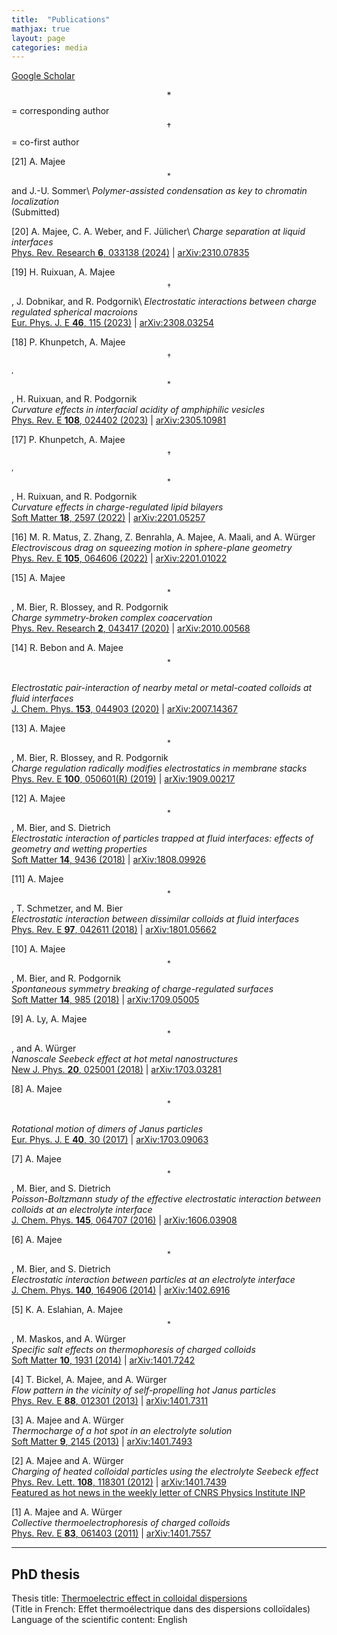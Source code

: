 ```yaml
---
title:  "Publications"
mathjax: true
layout: page
categories: media
---
```


[Google Scholar](https://scholar.google.com/citations?user=UJs3kXkAAAAJ&hl=en&oi=ao)

$$*$$ = corresponding author<br>
$$\dagger$$ = co-first author

[21] A. Majee<sup>$$*$$</sup> and J.-U. Sommer\\
_Polymer-assisted condensation as key to chromatin localization_<br> 
(Submitted)

[20] A. Majee, C. A. Weber, and F. Jülicher\\
_Charge separation at liquid interfaces_<br>
[Phys. Rev. Research **6**, 033138 (2024)](https://doi.org/10.1103/PhysRevResearch.6.033138) | [arXiv:2310.07835](https://doi.org/10.48550/arXiv.2310.07835)

[19] H. Ruixuan, A. Majee<sup>$$\dagger$$</sup>, J. Dobnikar, and R. Podgornik\\
_Electrostatic interactions between charge regulated spherical macroions_<br>
[Eur. Phys. J. E **46**, 115 (2023)](https://doi.org/10.1140/epje/s10189-023-00373-9) | [arXiv:2308.03254](https://doi.org/10.48550/arXiv.2308.03254)

[18] P. Khunpetch, A. Majee<sup>$$\dagger$$,$$*$$</sup>, H. Ruixuan, and R. Podgornik<br>
<em>Curvature effects in interfacial acidity of amphiphilic vesicles</em><br>
[Phys. Rev. E **108**, 024402 (2023)](https://doi.org/10.1103/PhysRevE.108.024402) | [arXiv:2305.10981](https://doi.org/10.48550/arXiv.2305.10981)

[17] P. Khunpetch, A. Majee<sup>$$\dagger$$,$$*$$</sup>, H. Ruixuan, and R. Podgornik<br>
<em>Curvature effects in charge-regulated lipid bilayers </em><br>
[Soft Matter **18**, 2597 (2022)](https://doi.org/10.1039/D1SM01665B) | [arXiv:2201.05257](https://doi.org/10.48550/arXiv.2201.05257)

[16] M. R. Matus, Z. Zhang, Z. Benrahla, A. Majee, A. Maali, and A. Würger<br>
<em>Electroviscous drag on squeezing motion in sphere-plane geometry</em><br>
[Phys. Rev. E **105**, 064606 (2022)](https://doi.org/10.1103/PhysRevE.105.064606) | [arXiv:2201.01022](https://doi.org/10.48550/arXiv.2201.01022)

[15] A. Majee<sup>$$*$$</sup>, M. Bier, R. Blossey, and R. Podgornik<br>
<em>Charge symmetry-broken complex coacervation</em><br>
[Phys. Rev. Research **2**, 043417 (2020)](https://doi.org/10.1103/PhysRevResearch.2.043417) | [arXiv:2010.00568](https://doi.org/10.48550/arXiv.2010.00568)

[14] R. Bebon and A. Majee<sup>$$*$$</sup><br>
<em>Electrostatic pair-interaction of nearby metal or metal-coated colloids at fluid interfaces</em><br>
[J. Chem. Phys. **153**, 044903 (2020)](https://doi.org/10.1063/5.0013298) | [arXiv:2007.14367](https://doi.org/10.48550/arXiv.2007.14367)

[13] A. Majee<sup>$$*$$</sup>, M. Bier, R. Blossey, and R. Podgornik<br>
<em>Charge regulation radically modifies electrostatics in membrane stacks</em><br>
[Phys. Rev. E **100**, 050601(R) (2019)](https://doi.org/10.1103/PhysRevE.100.050601) | [arXiv:1909.00217](https://doi.org/10.48550/arXiv.1909.00217)

[12] A. Majee<sup>$$*$$</sup>, M. Bier, and S. Dietrich<br>
<em>Electrostatic interaction of particles trapped at fluid interfaces: effects of geometry and wetting properties</em><br>
[Soft Matter **14**, 9436 (2018)](https://doi.org/10.1039/C8SM01765D) | [arXiv:1808.09926](https://doi.org/10.48550/arXiv.1808.09926)

[11] A. Majee<sup>$$*$$</sup>, T. Schmetzer, and M. Bier<br>
<em>Electrostatic interaction between dissimilar colloids at fluid interfaces</em><br>
[Phys. Rev. E **97**, 042611 (2018)](https://doi.org/10.1103/PhysRevE.97.042611) | [arXiv:1801.05662](https://doi.org/10.48550/arXiv.1801.05662)

[10] A. Majee<sup>$$*$$</sup>, M. Bier, and R. Podgornik<br>
<em>Spontaneous symmetry breaking of charge-regulated surfaces</em><br>
[Soft Matter **14**, 985 (2018)](https://doi.org/10.1039/C7SM02270K) | [arXiv:1709.05005](https://doi.org/10.48550/arXiv.1709.05005)

[9] A. Ly, A. Majee<sup>$$*$$</sup>, and A. Würger<br>
<em>Nanoscale Seebeck effect at hot metal nanostructures</em><br>
[New J. Phys. **20**, 025001 (2018)](https://doi.org/10.1088/1367-2630/aaa266) | [arXiv:1703.03281](https://doi.org/10.48550/arXiv.1703.03281)

[8] A. Majee<sup>$$*$$</sup><br>
<em>Rotational motion of dimers of Janus particles</em><br>
[Eur. Phys. J. E **40**, 30 (2017)](https://doi.org/10.1140/epje/i2017-11518-4) | [arXiv:1703.09063](https://doi.org/10.48550/arXiv.1703.09063)

[7] A. Majee<sup>$$*$$</sup>, M. Bier, and S. Dietrich<br>
<em>Poisson-Boltzmann study of the effective electrostatic interaction between colloids at an electrolyte interface</em><br>
[J. Chem. Phys. **145**, 064707 (2016)](https://doi.org/10.1063/1.4960623) | [arXiv:1606.03908](https://doi.org/10.48550/arXiv.1606.03908)

[6] A. Majee<sup>$$*$$</sup>, M. Bier, and S. Dietrich<br>
<em>Electrostatic interaction between particles at an electrolyte interface</em><br>
[J. Chem. Phys. **140**, 164906 (2014)](https://doi.org/10.1063/1.4872240) | [arXiv:1402.6916](https://doi.org/10.48550/arXiv.1402.6916)

[5] K. A. Eslahian, A. Majee<sup>$$*$$</sup>, M. Maskos, and A. Würger<br>
<em>Specific salt effects on thermophoresis of charged colloids</em><br>
[Soft Matter **10**, 1931 (2014)](https://doi.org/10.1039/C3SM52779D) | [arXiv:1401.7242](https://doi.org/10.48550/arXiv.1401.7242)

[4] T. Bickel, A. Majee, and A. Würger<br>
<em>Flow pattern in the vicinity of self-propelling hot Janus particles</em><br>
[Phys. Rev. E **88**, 012301 (2013)](https://doi.org/10.1103/PhysRevE.88.012301) | [arXiv:1401.7311](https://doi.org/10.48550/arXiv.1401.7311)

[3] A. Majee and A. Würger<br>
<em>Thermocharge of a hot spot in an electrolyte solution</em><br>
[Soft Matter **9**, 2145 (2013)](https://doi.org/10.1039/C2SM26680F) | [arXiv:1401.7493](https://doi.org/10.48550/arXiv.1401.7493)

[2] A. Majee and A. Würger<br>
<em>Charging of heated colloidal particles using the electrolyte Seebeck effect</em><br>
[Phys. Rev. Lett. **108**, 118301 (2012)](https://doi.org/10.1103/PhysRevLett.108.118301) | [arXiv:1401.7439](https://doi.org/10.48550/arXiv.1401.7439)<br>
[Featured as hot news in the weekly letter of CNRS Physics Institute INP](http://archives.cnrs.fr/inp/article/695)

[1] A. Majee and A. Würger<br>
<em>Collective thermoelectrophoresis of charged colloids</em><br>
[Phys. Rev. E **83**, 061403 (2011)](https://doi.org/10.1103/PhysRevE.83.061403) | [arXiv:1401.7557](https://doi.org/10.48550/arXiv.1401.7557)

---

## PhD thesis

Thesis title: [Thermoelectric effect in colloidal dispersions](https://theses.fr/2012BOR14568)<br>
(Title in French: Effet thermoélectrique dans des dispersions colloïdales)<br>
Language of the scientific content: English
